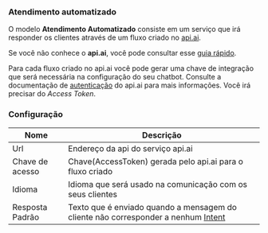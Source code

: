 ### Atendimento automatizado

O modelo **Atendimento Automatizado** consiste em um serviço que irá responder os clientes através de um fluxo criado no [api.ai](https://api.ai/).

Se você não conhece o **api.ai**, você pode consultar esse [guia rápido](https://docs.api.ai/v17/docs/apiai-in-2-minutes-1).

Para cada fluxo criado no api.ai você pode gerar uma chave de integração que será necessária na configuração do seu chatbot. Consulte a documentação de [autenticação](https://docs.api.ai/docs/authentication) do api.ai para mais informações. Você irá precisar do *Access Token*.

### Configuração

| Nome                | Descrição                                                                               |
|---------------------|-----------------------------------------------------------------------------------------|
| Url                 | Endereço da api do serviço api.ai                                                       |
| Chave de acesso     | Chave(AccessToken) gerada pelo api.ai para o fluxo criado                               |
| Idioma              | Idioma que será usado na comunicação com os seus clientes                               |
| Resposta Padrão     | Texto que é enviado quando a mensagem do cliente não corresponder a nenhum [Intent](https://docs.api.ai/docs/concept-intents)     |
